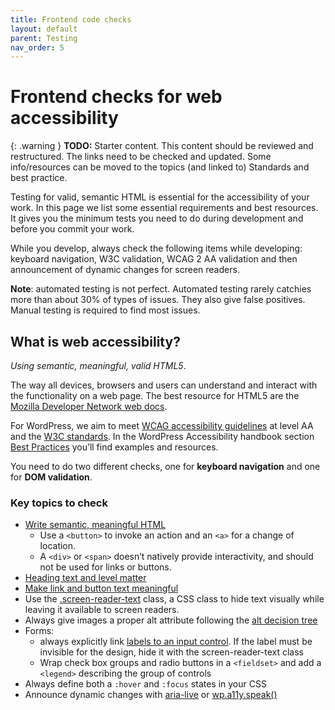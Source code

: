 ```yaml
---
title: Frontend code checks
layout: default
parent: Testing
nav_order: 5
---
```


# Frontend checks for web accessibility

{: .warning }
**TODO:**
Starter content. This content should be reviewed and restructured.
The links need to be checked and updated.
Some info/resources can be moved to the topics (and linked to) Standards and best practice.

Testing for valid, semantic HTML is essential for the accessibility of your work. In this page we list some essential requirements and best resources. It gives you the minimum tests you need to do during development and before you commit your work.

While you develop, always check the following items while developing: keyboard navigation, W3C validation, WCAG 2 AA validation and then announcement of dynamic changes for screen readers.

**Note**: automated testing is not perfect. Automated testing rarely catchies more than about 30% of types of issues. They also give false positives. Manual testing is required to find most issues.

## What is web accessibility?

_Using semantic, meaningful, valid HTML5_.

The way all devices, browsers and users can understand and interact with the functionality on a web page. The best resource for HTML5 are the [Mozilla Developer Network web docs](https://developer.mozilla.org/en-US/).

For WordPress, we aim to meet [WCAG accessibility guidelines](https://www.w3.org/WAI/) at level AA and the [W3C standards](https://www.w3.org/standards/webdesign/htmlcss). In the WordPress Accessibility handbook section [Best Practices](https://make.wordpress.org/accessibility/handbook/best-practices/) you’ll find examples and resources.

You need to do two different checks, one for **keyboard navigation** and one for **DOM validation**.

### Key topics to check

- [Write semantic, meaningful HTML](https://make.wordpress.org/accessibility/handbook/best-practices/markup/semantic-html/)
    - Use a `<button>` to invoke an action and an `<a>` for a change of location.
    - A `<div>` or `<span>` doesn’t natively provide interactivity, and should not be used for links or buttons.
- [Heading text and level matter](https://make.wordpress.org/accessibility/handbook/best-practices/markup/heading-structure-in-theme-development/)
- [Make link and button text meaningful](https://make.wordpress.org/accessibility/handbook/best-practices/content/good-link-texts/)
- Use the [.screen-reader-text](https://make.wordpress.org/accessibility/handbook/best-practices/markup/the-css-class-screen-reader-text/) class, a CSS class to hide text visually while leaving it available to screen readers.
- Always give images a proper alt attribute following the [alt decision tree](https://www.w3.org/WAI/tutorials/images/decision-tree/)
- Forms:
    - always explicitly link [labels to an input control](https://webaim.org/techniques/forms/controls). If the label must be invisible for the design, hide it with the screen-reader-text class
    - Wrap check box groups and radio buttons in a `<fieldset>` and add a `<legend>` describing the group of controls
- Always define both a `:hover` and `:focus` states in your CSS
- Announce dynamic changes with [aria-live](https://developer.mozilla.org/en-US/docs/Web/Accessibility/ARIA/ARIA_Live_Regions) or [wp.a11y.speak()](https://make.wordpress.org/accessibility/handbook/best-practices/markup/wp-a11y-speak/)

